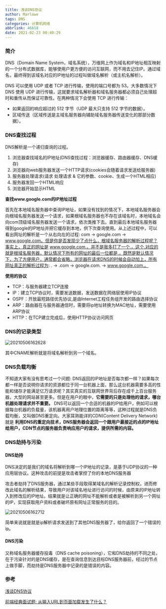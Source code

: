```yaml
---
title: 浅谈DNS协议
author: Marlowe
tags: DNS
categories: 计算机网络
abbrlink: 46618
date: 2021-02-23 00:40:29
---
```


<!--more-->

### 简介

DNS（Domain Name System，域名系统），万维网上作为域名和IP地址相互映射的一个分布式数据库，能够使用户更方便的访问互联网，而不用去记住IP。通过域名，最终得到该域名对应的IP地址的过程叫做域名解析（或主机名解析）。

DNS 可以使用 UDP 或者 TCP 进行传输，使用的端口号都为 53。大多数情况下 DNS 使用 UDP 进行传输，这就要求域名解析器和域名服务器都必须自己处理超时和重传从而保证可靠性。在两种情况下会使用 TCP 进行传输：

* 如果返回的响应超过的 512 字节（UDP 最大只支持 512 字节的数据）。
* 区域传送（区域传送是主域名服务器向辅助域名服务器传送变化的那部分数据）。

### DNS查找过程

DNS解析是一个递归查询的过程。

1. 浏览器查找域名的IP地址(DNS查找过程：浏览器缓存、路由器缓存、DNS缓存)
2. 浏览器向web服务器发送一个HTTP请求(cookies会随着请求发送给服务器)
3. 服务器处理请求(请求 处理请求 & 它的参数、cookie、生成一个HTML相应)
4. 服务器发回一个HTML响应
5. 浏览器开始显示HTML

**查找www.google.com的IP地址过程**

首先在本地域名服务器中查询IP地址，如果没有找到的情况下，本地域名服务器会向根域名服务器发送一个请求，如果根域名服务器也不存在该域名时，本地域名会向com顶级域名服务器发送一个请求，依次类推下去。直到最后本地域名服务器得到google的IP地址并把它缓存到本地，供下次查询使用。从上述过程中，可以看出网址的解析是一个从右向左的过程: com -> google.com -> www.google.com。但是你是否发现少了点什么，根域名服务器的解析过程呢？事实上，真正的网址是 www.google.com.，并不是我多打了一个.，这个.对应的就是根域名服务器，默认情况下所有的网址的最后一位都是.，既然是默认情况下，为了方便用户，通常都会省略，浏览器在请求DNS的时候会自动加上，所有网址真正的解析过程为: . -> .com -> google.com. -> www.google.com.。

**使用的协议**
* TCP：与服务器建立TCP连接
* IP：建立TCP协议时，需要发送数据，发送数据在网络层使用IP协议
* OSPF：开放最短路径优先协议,是由Internet工程任务组开发的路由选择协议
* ARP：路由器在与服务器通信时，需要将ip地址转换为MAC地址，需要使用ARP协议
* HTTP：在TCP建立完成后，使用HTTP协议访问网页



### DNS的记录类型

![20210506162628](http://marlowe.oss-cn-beijing.aliyuncs.com/img/20210506162628.png)

其中CNAME解析就是将域名解析到另一个域名。

### DNS负载均衡

不知道大家有没有思考过一个问题: DNS返回的IP地址是否每次都一样？如果每次都一样是否说明你请求的资源都位于同一台机器上面，那么这台机器需要多高的性能和储存才能满足亿万请求呢？其实真实的互联网世界背后存在成千上百台服务器，大型的网站甚至更多。但是在用户的眼中，**它需要的只是处理他的请求，哪台机器处理请求并不重要。** DNS可以返回一个合适的机器的IP给用户，例如可以根据每台机器的负载量，该机器离用户地理位置的距离等等，这种过程就是DNS负载均衡，又叫做DNS重定向。大家耳熟能详的CDN(Content Delivery Network)就是 **利用DNS的重定向技术，DNS服务器会返回一个跟用户最接近的点的IP地址给用户，CDN节点的服务器负责响应用户的请求，提供所需的内容。**

### DNS劫持与污染

#### DNS劫持
DNS决定的是我们的域名将解析到哪一个IP地址的记录，是基于UDP协议的一种应用层协议。这种攻击的前提是攻击者掌控了你的本地DNS服务器

攻击者劫持了DNS服务器，通过某些手段取得某域名的解析记录控制权，进而修改此域名的解析结果，导致用户对该域名地址进行访问的时候，由原来的IP地址转入到修改后的IP地址。结果就是让正确的网址不能解析或者是被解析到另一个网址的IP，实现获取用户资料或者破坏原有网址正常服务的目的。

![20210506162712](http://marlowe.oss-cn-beijing.aliyuncs.com/img/20210506162712.png)

简单来说就是就是ip解析请求发送到了其他DNS服务器了，给你返回了一个错误的ip。

#### DNS污染
又称域名服务器缓存投毒（DNS cache poisoning），它和DNS劫持的不同之处，在于污染针对的是DNS缓存，是在查询信息到达目标DNS服务器前，经过的节点上做手脚，而劫持是DNS服务器中记录的是错误的内容。

### 参考
[浅谈DNS协议](https://blog.unclezs.com/%E8%AE%A1%E7%AE%97%E6%9C%BA%E7%BD%91%E7%BB%9C/%E6%B5%85%E8%B0%88DNS%E5%8D%8F%E8%AE%AE.html)

[前端经典面试题: 从输入URL到页面加载发生了什么？](https://segmentfault.com/a/1190000006879700)